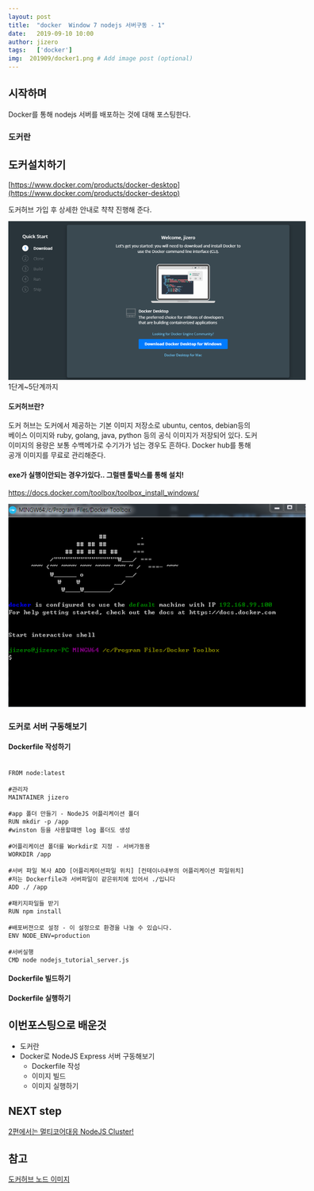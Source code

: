 ```yaml
---
layout: post
title:  "docker  Window 7 nodejs 서버구동 - 1"
date:   2019-09-10 10:00
author: jizero
tags:	['docker']
img:  201909/docker1.png # Add image post (optional)
---
```



## 시작하며
Docker를 통해 nodejs 서버를 배포하는 것에 대해 포스팅한다.


### 도커란

## 도커설치하기
[https://www.docker.com/products/docker-desktop](https://www.docker.com/products/docker-desktop)

도커허브 가입 후 상세한 안내로 챡챡 진행해 준다.

<img src="/assets/img/201909/docker2.png" style="max-width:600px;" />
1단계~5단계까지

#### 도커허브란?
도커 허브는 도커에서 제공하는 기본 이미지 저장소로 ubuntu, centos, debian등의 베이스 이미지와 ruby, golang, java, python 등의 공식 이미지가 저장되어 있다.
도커 이미지의 용량은 보통 수백메가로 수기가가 넘는 경우도 흔하다.  Docker hub를 통해 공개 이미지를 무료로 관리해준다.

#### exe가 실행이안되는 경우가있다.. 그럴땐 툴박스를 통해 설치!
https://docs.docker.com/toolbox/toolbox_install_windows/

<img src="/assets/img/201909/docker3.png" style="max-width:600px;" />

### 도커로 서버 구동해보기


#### Dockerfile 작성하기
```shell

FROM node:latest

#관리자
MAINTAINER jizero
 
#app 폴더 만들기 - NodeJS 어플리케이션 폴더
RUN mkdir -p /app
#winston 등을 사용할떄엔 log 폴더도 생성
 
#어플리케이션 폴더를 Workdir로 지정 - 서버가동용
WORKDIR /app
 
#서버 파일 복사 ADD [어플리케이션파일 위치] [컨테이너내부의 어플리케이션 파일위치]
#저는 Dockerfile과 서버파일이 같은위치에 있어서 ./입니다
ADD ./ /app
 
#패키지파일들 받기
RUN npm install
 
#배포버젼으로 설정 - 이 설정으로 환경을 나눌 수 있습니다.
ENV NODE_ENV=production
 
#서버실행
CMD node nodejs_tutorial_server.js
```

#### Dockerfile 빌드하기
#### Dockerfile 실행하기

## 이번포스팅으로 배운것
- 도커란
- Docker로 NodeJS Express 서버 구동해보기
  - Dockerfile 작성
  - 이미지 빌드
  - 이미지 실행하기



## NEXT step
[2편에서는 멀티코어대응 NodeJS Cluster!](/docker2/)

## 참고
[도커허브 노드 이미지](https://hub.docker.com/_/node/)

